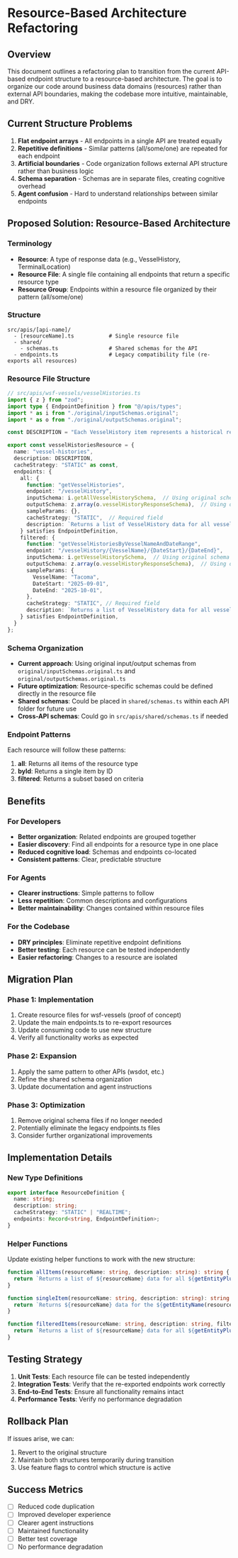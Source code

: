 # Resource-Based Architecture Refactoring

## Overview

This document outlines a refactoring plan to transition from the current API-based endpoint structure to a resource-based architecture. The goal is to organize our code around business data domains (resources) rather than external API boundaries, making the codebase more intuitive, maintainable, and DRY.

## Current Structure Problems

1. **Flat endpoint arrays** - All endpoints in a single API are treated equally
2. **Repetitive definitions** - Similar patterns (all/some/one) are repeated for each endpoint
3. **Artificial boundaries** - Code organization follows external API structure rather than business logic
4. **Schema separation** - Schemas are in separate files, creating cognitive overhead
5. **Agent confusion** - Hard to understand relationships between similar endpoints

## Proposed Solution: Resource-Based Architecture

### Terminology

- **Resource**: A type of response data (e.g., VesselHistory, TerminalLocation)
- **Resource File**: A single file containing all endpoints that return a specific resource type
- **Resource Group**: Endpoints within a resource file organized by their pattern (all/some/one)

### Structure

```
src/apis/[api-name]/
  - [resourceName].ts           # Single resource file
  - shared/
    - schemas.ts                # Shared schemas for the API
  - endpoints.ts                # Legacy compatibility file (re-exports all resources)
```

### Resource File Structure

```typescript
// src/apis/wsf-vessels/vesselHistories.ts
import { z } from "zod";
import type { EndpointDefinition } from "@/apis/types";
import * as i from "./original/inputSchemas.original";
import * as o from "./original/outputSchemas.original";

const DESCRIPTION = "Each VesselHistory item represents a historical record for a single sailing between terminals...";

export const vesselHistoriesResource = {
  name: "vessel-histories",
  description: DESCRIPTION,
  cacheStrategy: "STATIC" as const,
  endpoints: {
    all: {
      function: "getVesselHistories",
      endpoint: "/vesselHistory",
      inputSchema: i.getAllVesselHistorySchema,  // Using original schema
      outputSchema: z.array(o.vesselHistoryResponseSchema),  // Using original schema
      sampleParams: {},
      cacheStrategy: "STATIC",  // Required field
      description: `Returns a list of VesselHistory data for all vesselHistories. ${DESCRIPTION}`,  // Required field
    } satisfies EndpointDefinition,
    filtered: {
      function: "getVesselHistoriesByVesselNameAndDateRange",
      endpoint: "/vesselHistory/{VesselName}/{DateStart}/{DateEnd}",
      inputSchema: i.getVesselHistorySchema,  // Using original schema
      outputSchema: z.array(o.vesselHistoryResponseSchema),  // Using original schema
      sampleParams: {
        VesselName: "Tacoma",
        DateStart: "2025-09-01",
        DateEnd: "2025-10-01",
      },
      cacheStrategy: "STATIC", // Required field
      description: `Returns a list of VesselHistory data for all vesselHistories, filtered by vessel name, start date, and end date. ${DESCRIPTION}`,  // Required field
    } satisfies EndpointDefinition,
  }
};
```

### Schema Organization

- **Current approach**: Using original input/output schemas from `original/inputSchemas.original.ts` and `original/outputSchemas.original.ts`
- **Future optimization**: Resource-specific schemas could be defined directly in the resource file
- **Shared schemas**: Could be placed in `shared/schemas.ts` within each API folder for future use
- **Cross-API schemas**: Could go in `src/apis/shared/schemas.ts` if needed

### Endpoint Patterns

Each resource will follow these patterns:

1. **all**: Returns all items of the resource type
2. **byId**: Returns a single item by ID
3. **filtered**: Returns a subset based on criteria

## Benefits

### For Developers
- **Better organization**: Related endpoints are grouped together
- **Easier discovery**: Find all endpoints for a resource type in one place
- **Reduced cognitive load**: Schemas and endpoints co-located
- **Consistent patterns**: Clear, predictable structure

### For Agents
- **Clearer instructions**: Simple patterns to follow
- **Less repetition**: Common descriptions and configurations
- **Better maintainability**: Changes contained within resource files

### For the Codebase
- **DRY principles**: Eliminate repetitive endpoint definitions
- **Better testing**: Each resource can be tested independently
- **Easier refactoring**: Changes to a resource are isolated

## Migration Plan

### Phase 1: Implementation
1. Create resource files for wsf-vessels (proof of concept)
2. Update the main endpoints.ts to re-export resources
3. Update consuming code to use new structure
4. Verify all functionality works as expected

### Phase 2: Expansion
1. Apply the same pattern to other APIs (wsdot, etc.)
2. Refine the shared schema organization
3. Update documentation and agent instructions

### Phase 3: Optimization
1. Remove original schema files if no longer needed
2. Potentially eliminate the legacy endpoints.ts files
3. Consider further organizational improvements

## Implementation Details

### New Type Definitions

```typescript
export interface ResourceDefinition {
  name: string;
  description: string;
  cacheStrategy: "STATIC" | "REALTIME";
  endpoints: Record<string, EndpointDefinition>;
}
```

### Helper Functions

Update existing helper functions to work with the new structure:

```typescript
function allItems(resourceName: string, description: string): string {
  return `Returns a list of ${resourceName} data for all ${getEntityPlural(resourceName)}. ${description}`;
}

function singleItem(resourceName: string, description: string): string {
  return `Returns ${resourceName} data for the ${getEntityName(resourceName)} with the given identifier. ${description}`;
}

function filteredItems(resourceName: string, description: string, filters: string): string {
  return `Returns a list of ${resourceName} data for all ${getEntityPlural(resourceName)}, filtered by ${filters}. ${description}`;
}
```

## Testing Strategy

1. **Unit Tests**: Each resource file can be tested independently
2. **Integration Tests**: Verify that the re-exported endpoints work correctly
3. **End-to-End Tests**: Ensure all functionality remains intact
4. **Performance Tests**: Verify no performance degradation

## Rollback Plan

If issues arise, we can:
1. Revert to the original structure
2. Maintain both structures temporarily during transition
3. Use feature flags to control which structure is active

## Success Metrics

- [ ] Reduced code duplication
- [ ] Improved developer experience
- [ ] Clearer agent instructions
- [ ] Maintained functionality
- [ ] Better test coverage
- [ ] No performance degradation